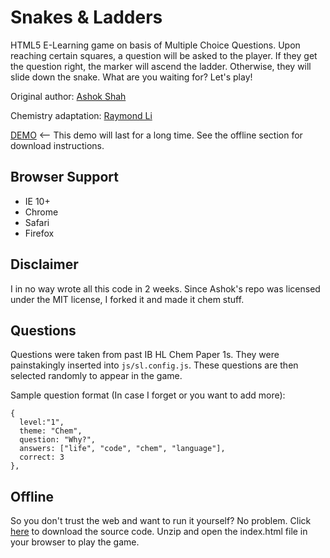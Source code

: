 # Snakes & Ladders
HTML5 E-Learning game on basis of Multiple Choice Questions. Upon reaching certain squares, a question will be asked to the player. If they get the question right, the marker will ascend the ladder. Otherwise, they will slide down the snake. What are you waiting for? Let's play!

Original author: [Ashok Shah](https://www.shahnashok.com)

Chemistry adaptation: [Raymond Li](https://raymond.li)

[DEMO](https://raymond.li/chem) <-- This demo will last for a long time. See the offline section for download instructions. 

## Browser Support
- IE 10+
- Chrome
- Safari
- Firefox

## Disclaimer
I in no way wrote all this code in 2 weeks. Since Ashok's repo was licensed under the MIT license, I forked it and made it chem stuff.

## Questions
Questions were taken from past IB HL Chem Paper 1s. They were painstakingly inserted into `js/sl.config.js`. These questions are then selected randomly to appear in the game.

Sample question format (In case I forget or you want to add more):
```
{
  level:"1",
  theme: "Chem",
  question: "Why?",
  answers: ["life", "code", "chem", "language"],
  correct: 3
},
```

## Offline
So you don't trust the web and want to run it yourself? No problem. Click [here](https://github.com/Raymo111/chem/archive/master.zip) to download the source code. Unzip and open the index.html file in your browser to play the game. 
